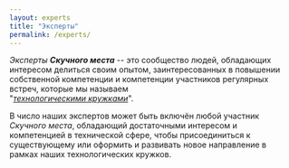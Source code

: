 ```yaml
---
layout: experts
title: "Эксперты"
permalink: /experts/
---
```


*Эксперты **Скучного места*** -- это сообщество людей, обладающих интересом
делиться своим опытом, заинтересованных в повышении собственной компетенции
и компетенции участников регулярных встреч, которые мы называем<br>
"*[технологическими кружками](/circles)*".

В число наших экспертов может быть включён любой участник *Скучного места*,
обладающий достаточными интересом и компетенцией в технической сфере, чтобы
присоединиться к существующему или оформить и развивать новое направление в
рамках наших технологических кружков.